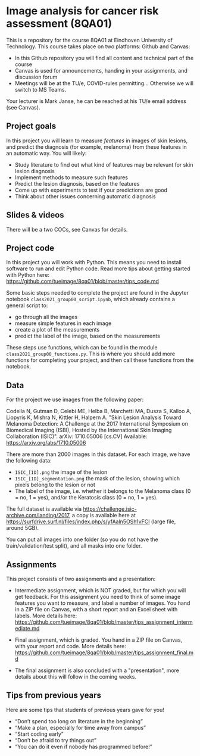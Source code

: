# Image analysis for cancer risk assessment (8QA01)

This is a repository for the course 8QA01 at Eindhoven University of Technology. This course takes place on two platforms: Github and Canvas:

* In this Github repository you will find all content and technical part of the course
* Canvas is used for announcements, handing in your assignments, and discussion forum
* Meetings will be at the TU/e, COVID-rules permitting... Otherwise we will switch to MS Teams.

Your lecturer is Mark Janse, he can be reached at his TU/e email address (see Canvas).

## Project goals

In this project you will learn to measure *features* in images of skin lesions, and predict the diagnosis (for example, melanoma) from these features in an automatic way. You will likely:
* Study literature to find out what kind of features may be relevant for skin lesion diagnosis
* Implement methods to measure such features
* Predict the lesion diagnosis, based on the features
* Come up with experiments to test if your predictions are good
* Think about other issues concerning automatic diagnosis

## Slides & videos
There will be a two COCs, see Canvas for details.

## Project code

In this project you will work with Python. This means you need to install software to run and edit Python code. Read more tips about getting started with Python here: https://github.com/tueimage/8qa01/blob/master/tips_code.md

Some basic steps needed to complete the project are found in the Jupyter notebook `class2021_group00_script.ipynb`, which already contains a general script to:

* go through all the images
* measure simple features in each image
* create a plot of the measurements
* predict the label of the image, based on the measurements

These steps use functions, which can be found in the module `class2021_group00_functions.py`. This is where you should add more functions for completing your project, and then call these functions from the notebook.

## Data

For the project we use images from the following paper:

Codella N, Gutman D, Celebi ME, Helba B, Marchetti MA, Dusza S, Kalloo A, Liopyris K, Mishra N, Kittler H, Halpern A. "Skin Lesion Analysis Toward Melanoma Detection: A Challenge at the 2017 International Symposium on Biomedical Imaging (ISBI), Hosted by the International Skin Imaging Collaboration (ISIC)". arXiv: 1710.05006 [cs.CV] Available: https://arxiv.org/abs/1710.05006


There are more than 2000 images in this dataset. For each image, we have the following data:

*	`ISIC_[ID].png` the image of the lesion
*	`ISIC_[ID]_segmentation.png` the mask of the lesion, showing which pixels belong to the lesion or not
* The label of the image, i.e. whether it belongs to the Melanoma class (0 = no, 1 = yes), and/or the Keratosis class (0 = no, 1 = yes).

The full dataset is available via https://challenge.isic-archive.com/landing/2017, a copy is available here at https://surfdrive.surf.nl/files/index.php/s/yfAaln5OSh1vFCl (large file, around 5GB).

You can put all images into one folder (so you do not have the train/validation/test split), and all masks into one folder.


## Assignments

This project consists of two assignments and a presentation:

* Intermediate assignment, which is NOT graded, but for which you will get feedback. For this assignment you need to think of some image features you want to measure, and label a number of images. You hand in a ZIP file on Canvas, with a short report and an Excel sheet with labels. More details here: https://github.com/tueimage/8qa01/blob/master/tips_assignment_intermediate.md

* Final assignment, which is graded. You hand in a ZIP file on Canvas, with your report and code. More details here: https://github.com/tueimage/8qa01/blob/master/tips_assignment_final.md

* The final assignment is also concluded with a "presentation", more details about this will follow in the coming weeks.

## Tips from previous years

Here are some tips that students of previous years gave for you!

* “Don’t spend too long on literature in the beginning”
* “Make a plan, especially for time away from campus”
* “Start coding early”
* “Don’t be afraid to try things out”
* “You can do it even if nobody has programmed before!”
